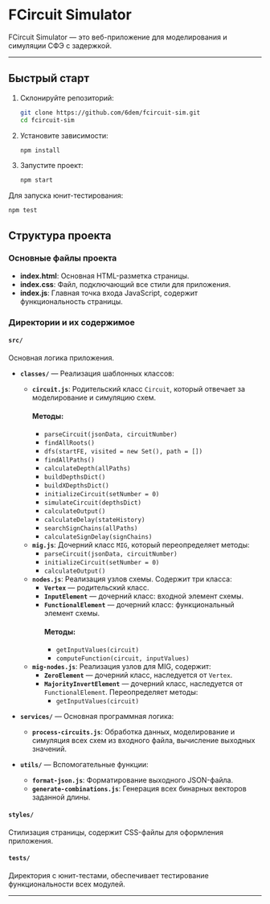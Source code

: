 # FCircuit Simulator

FCircuit Simulator — это веб-приложение для моделирования и симуляции СФЭ c задержкой.

---

## Быстрый старт

1. Склонируйте репозиторий:
    ```bash
    git clone https://github.com/6dem/fcircuit-sim.git
    cd fcircuit-sim
    ```
2. Установите зависимости:
    ```bash
    npm install
    ```
3. Запустите проект:
    ```bash
    npm start
    ```

Для запуска юнит-тестирования:

```bash
npm test
```

## Структура проекта

### Основные файлы проекта

-   **index.html**: Основная HTML-разметка страницы.
-   **index.css**: Файл, подключающий все стили для приложения.
-   **index.js**: Главная точка входа JavaScript, содержит функциональность страницы.

### Директории и их содержимое

#### `src/`

Основная логика приложения.

-   **`classes/`** — Реализация шаблонных классов:

    -   **`circuit.js`**: Родительский класс `Circuit`, который отвечает за моделирование и симуляцию схем.
        #### Методы:
        -   `parseCircuit(jsonData, circuitNumber)`
        -   `findAllRoots()`
        -   `dfs(startFE, visited = new Set(), path = [])`
        -   `findAllPaths()`
        -   `calculateDepth(allPaths)`
        -   `buildDepthsDict()`
        -   `buildXDepthsDict()`
        -   `initializeCircuit(setNumber = 0)`
        -   `simulateCircuit(depthsDict)`
        -   `calculateOutput()`
        -   `calculateDelay(stateHistory)`
        -   `searchSignChains(allPaths)`
        -   `calculateSignDelay(signChains)`
    -   **`mig.js`**: Дочерний класс `MIG`, который переопределяет методы:
        -   `parseCircuit(jsonData, circuitNumber)`
        -   `initializeCircuit(setNumber = 0)`
        -   `calculateOutput()`
    -   **`nodes.js`**: Реализация узлов схемы. Содержит три класса:
        -   **`Vertex`** — родительский класс.
        -   **`InputElement`** — дочерний класс: входной элемент схемы.
        -   **`FunctionalElement`** — дочерний класс: функциональный элемент схемы.
            #### Методы:
            -   `getInputValues(circuit)`
            -   `computeFunction(circuit, inputValues)`
    -   **`mig-nodes.js`**: Реализация узлов для MIG, содержит:
        -   **`ZeroElement`** — дочерний класс, наследуется от `Vertex`.
        -   **`MajorityInvertElement`** — дочерний класс, наследуется от `FunctionalElement`. Переопределяет методы:
            -   `getInputValues(circuit)`

-   **`services/`** — Основная программная логика:

    -   **`process-circuits.js`**: Обработка данных, моделирование и симуляция всех схем из входного файла, вычисление выходных значений.

-   **`utils/`** — Вспомогательные функции:
    -   **`format-json.js`**: Форматирование выходного JSON-файла.
    -   **`generate-combinations.js`**: Генерация всех бинарных векторов заданной длины.

#### `styles/`

Стилизация страницы, содержит CSS-файлы для оформления приложения.

#### `tests/`

Директория с юнит-тестами, обеспечивает тестирование функциональности всех модулей.

---
